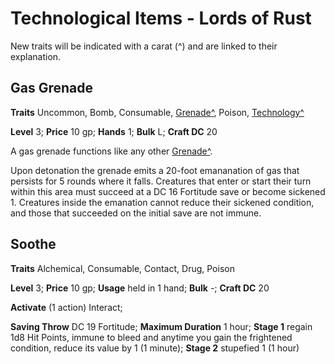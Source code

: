 # Technological Items - Lords of Rust

New traits will be indicated with a carat (^) and are linked to their explanation.

## Gas Grenade

**Traits** Uncommon, Bomb, Consumable, [Grenade^](/Traits/README.md#grenade), Poison, [Technology^](/Traits/README.md#technology)

**Level** 3; **Price** 10 gp; **Hands** 1; **Bulk** L; **Craft DC** 20

A gas grenade functions like any other [Grenade^](/Technology%20Guide/Gear/README.md#grenade). 

Upon detonation the grenade emits a 20-foot emananation of gas that persists for 5 rounds where it falls. Creatures that enter or start their turn within this area must succeed at a DC 16 Fortitude save or become sickened 1. Creatures inside the emanation cannot reduce their sickened condition, and those that succeeded on the initial save are not immune.

## Soothe

**Traits** Alchemical, Consumable, Contact, Drug, Poison

**Level** 3; **Price** 10 gp; **Usage** held in 1 hand; **Bulk** -; **Craft DC** 20

**Activate** (1 action) Interact;

**Saving Throw** DC 19 Fortitude; **Maximum Duration** 1 hour; **Stage 1** regain 1d8 Hit Points, immune to bleed and anytime you gain the frightened condition, reduce its value by 1 (1 minute); **Stage 2** stupefied 1 (1 hour)
